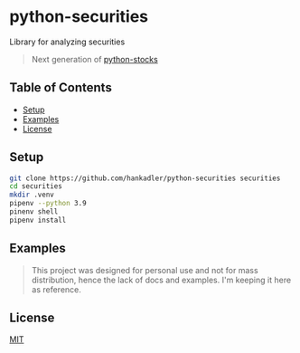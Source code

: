 # python-securities

Library for analyzing securities

> Next generation of [python-stocks](https://github.com/hankadler/python-stocks)

## Table of Contents

- [Setup](#setup)
- [Examples](#examples)
- [License](#license)

## Setup

```bash
git clone https://github.com/hankadler/python-securities securities
cd securities
mkdir .venv
pipenv --python 3.9
pinenv shell
pipenv install
```

## Examples

> This project was designed for personal use and not for mass distribution,
> hence the lack of docs and examples. I'm keeping it here as reference.

## License

[MIT](LICENSE)
